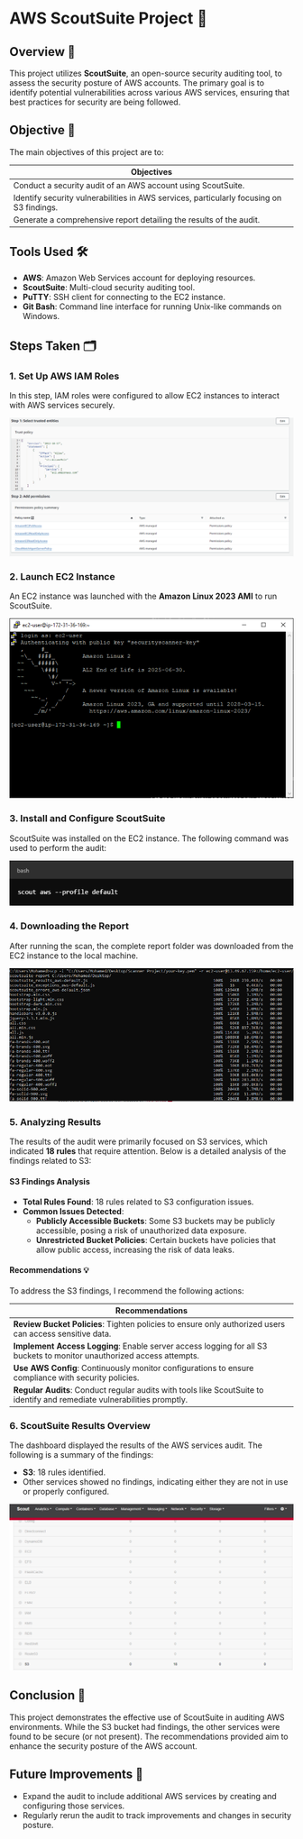 # AWS ScoutSuite Project 🚀

## Overview 📖
This project utilizes **ScoutSuite**, an open-source security auditing tool, to assess the security posture of AWS accounts. The primary goal is to identify potential vulnerabilities across various AWS services, ensuring that best practices for security are being followed.

## Objective 🎯
The main objectives of this project are to:

| Objectives                                              |
|--------------------------------------------------------|
| Conduct a security audit of an AWS account using ScoutSuite. |
| Identify security vulnerabilities in AWS services, particularly focusing on S3 findings. |
| Generate a comprehensive report detailing the results of the audit. |

## Tools Used 🛠️
- **AWS**: Amazon Web Services account for deploying resources.
- **ScoutSuite**: Multi-cloud security auditing tool.
- **PuTTY**: SSH client for connecting to the EC2 instance.
- **Git Bash**: Command line interface for running Unix-like commands on Windows.

## Steps Taken 🗂️

### 1. Set Up AWS IAM Roles
In this step, IAM roles were configured to allow EC2 instances to interact with AWS services securely.

![AWS Roles Configuration](screenshots/AWS%20Roles%20Screenshot.PNG)


### 2. Launch EC2 Instance
An EC2 instance was launched with the **Amazon Linux 2023 AMI** to run ScoutSuite.

![PuTTY Terminal](screenshots/PuTTY%20Terminal%20Screenshot.PNG)

### 3. Install and Configure ScoutSuite
ScoutSuite was installed on the EC2 instance. The following command was used to perform the audit:

![scout command](screenshots/scout%20command%20screenshot.PNG)



### 4. Downloading the Report
After running the scan, the complete report folder was downloaded from the EC2 instance to the local machine.

![Downloading Report](screenshots/Downloading%20report%20folder%20screenshot.PNG)

### 5. Analyzing Results
The results of the audit were primarily focused on S3 services, which indicated **18 rules** that require attention. Below is a detailed analysis of the findings related to S3:

#### S3 Findings Analysis
- **Total Rules Found**: 18 rules related to S3 configuration issues.
- **Common Issues Detected**:
  - **Publicly Accessible Buckets**: Some S3 buckets may be publicly accessible, posing a risk of unauthorized data exposure.
  - **Unrestricted Bucket Policies**: Certain buckets have policies that allow public access, increasing the risk of data leaks.

#### Recommendations 💡
To address the S3 findings, I recommend the following actions:

| Recommendations                                          |
|---------------------------------------------------------|
| **Review Bucket Policies**: Tighten policies to ensure only authorized users can access sensitive data. |
| **Implement Access Logging**: Enable server access logging for all S3 buckets to monitor unauthorized access attempts. |
| **Use AWS Config**: Continuously monitor configurations to ensure compliance with security policies. |
| **Regular Audits**: Conduct regular audits with tools like ScoutSuite to identify and remediate vulnerabilities promptly. |

### 6. ScoutSuite Results Overview
The dashboard displayed the results of the AWS services audit. The following is a summary of the findings:

- **S3**: 18 rules identified.
- Other services showed no findings, indicating either they are not in use or properly configured.

![Overall Results](screenshots/S3%20results%20screenshot.PNG)

## Conclusion 🏁
This project demonstrates the effective use of ScoutSuite in auditing AWS environments. While the S3 bucket had findings, the other services were found to be secure (or not present). The recommendations provided aim to enhance the security posture of the AWS account.

## Future Improvements 🚀
- Expand the audit to include additional AWS services by creating and configuring those services.
- Regularly rerun the audit to track improvements and changes in security posture.
